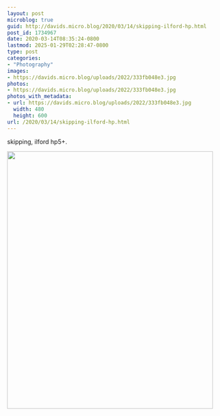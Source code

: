 ```yaml
---
layout: post
microblog: true
guid: http://davids.micro.blog/2020/03/14/skipping-ilford-hp.html
post_id: 1734967
date: 2020-03-14T08:35:24-0800
lastmod: 2025-01-29T02:28:47-0800
type: post
categories:
- "Photography"
images:
- https://davids.micro.blog/uploads/2022/333fb048e3.jpg
photos:
- https://davids.micro.blog/uploads/2022/333fb048e3.jpg
photos_with_metadata:
- url: https://davids.micro.blog/uploads/2022/333fb048e3.jpg
  width: 480
  height: 600
url: /2020/03/14/skipping-ilford-hp.html
---
```

skipping, ilford hp5+.

<img src="/uploads/2022/333fb048e3.jpg" width="480" height="600" alt="">
